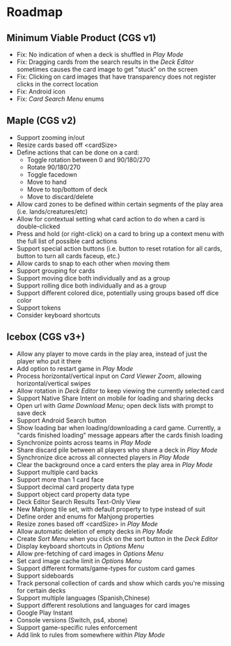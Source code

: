 # Roadmap

## Minimum Viable Product (CGS v1)
- Fix: No indication of when a deck is shuffled in *Play Mode*
- Fix: Dragging cards from the search results in the *Deck Editor* sometimes causes the card image to get "stuck" on the screen
- Fix: Clicking on card images that have transparency does not register clicks in the correct location
- Fix: Android icon
- Fix: *Card Search Menu* enums

## Maple (CGS v2)
- Support zooming in/out
- Resize cards based off \<cardSize\>
- Define actions that can be done on a card:
  - Toggle rotation between 0 and 90/180/270
  - Rotate 90/180/270
  - Toggle facedown
  - Move to hand
  - Move to top/bottom of deck
  - Move to discard/delete
- Allow card zones to be defined within certain segments of the play area (i.e. lands/creatures/etc)
- Allow for contextual setting what card action to do when a card is double-clicked
- Press and hold (or right-click) on a card to bring up a context menu with the full list of possible card actions
- Support special action buttons (i.e. button to reset rotation for all cards, button to turn all cards faceup, etc.)
- Allow cards to snap to each other when moving them
- Support grouping for cards
- Support moving dice both individually and as a group
- Support rolling dice both individually and as a group
- Support different colored dice, potentially using groups based off dice color
- Support tokens
- Consider keyboard shortcuts

## Icebox (CGS v3+)
- Allow any player to move cards in the play area, instead of just the player who put it there
- Add option to restart game in *Play Mode*
- Process horizontal/vertical input on *Card Viewer Zoom*, allowing horizontal/vertical swipes
- Allow rotation in *Deck Editor* to keep viewing the currently selected card
- Support Native Share Intent on mobile for loading and sharing decks
- Open url with *Game Download Menu*; open deck lists with prompt to save deck
- Support Android Search button
- Show loading bar when loading/downloading a card game. Currently, a "cards finished loading" message appears after the cards finish loading
- Synchronize points across teams in *Play Mode*
- Share discard pile between all players who share a deck in *Play Mode*
- Synchronize dice across all connected players in *Play Mode*
- Clear the background once a card enters the play area in *Play Mode*
- Support multiple card backs
- Support more than 1 card face
- Support decimal card property data type
- Support object card property data type
- Deck Editor Search Results Text-Only View
- New Mahjong tile set, with default property to type instead of suit
- Define order and enums for Mahjong properties
- Resize zones based off \<cardSize\> in *Play Mode*
- Allow automatic deletion of empty decks in *Play Mode*
- Create *Sort Menu* when you click on the sort button in the *Deck Editor*
- Display keyboard shortcuts in *Options Menu*
- Allow pre-fetching of card images in *Options Menu*
- Set card image cache limit in *Options Menu*
- Support different formats/game-types for custom card games
- Support sideboards
- Track personal collection of cards and show which cards you're missing for certain decks
- Support multiple languages (Spanish,Chinese)
- Support different resolutions and languages for card images
- Google Play Instant
- Console versions (Switch, ps4, xbone)
- Support game-specific rules enforcement
- Add link to rules from somewhere within *Play Mode*

